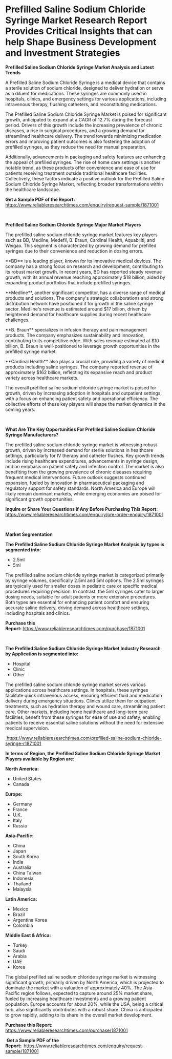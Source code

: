 <p><h1>Prefilled Saline Sodium Chloride Syringe Market Research Report Provides Critical Insights that can help Shape Business Development and Investment Strategies</h1></p><p><strong>Prefilled Saline Sodium Chloride Syringe Market Analysis and Latest Trends</strong></p>
<p><p>A Prefilled Saline Sodium Chloride Syringe is a medical device that contains a sterile solution of sodium chloride, designed to deliver hydration or serve as a diluent for medications. These syringes are commonly used in hospitals, clinics, and emergency settings for various applications, including intravenous therapy, flushing catheters, and reconstituting medications.</p><p>The Prefilled Saline Sodium Chloride Syringe Market is poised for significant growth, anticipated to expand at a CAGR of 12.7% during the forecast period. Drivers of this growth include the increasing prevalence of chronic diseases, a rise in surgical procedures, and a growing demand for streamlined healthcare delivery. The trend towards minimizing medication errors and improving patient outcomes is also fostering the adoption of prefilled syringes, as they reduce the need for manual preparation.</p><p>Additionally, advancements in packaging and safety features are enhancing the appeal of prefilled syringes. The rise of home care settings is another notable trend, as these products offer convenience and ease of use for patients receiving treatment outside traditional healthcare facilities. Collectively, these factors indicate a positive outlook for the Prefilled Saline Sodium Chloride Syringe Market, reflecting broader transformations within the healthcare landscape.</p></p>
<p><strong>Get a Sample PDF of the Report:&nbsp;</strong> <a href="https://www.reliableresearchtimes.com/enquiry/request-sample/1871001?utm_campaign=2267&utm_medium=2&utm_source=Github&utm_content=ia&utm_term=13042025&utm_id=prefilled-saline-sodium-chloride-syringe">https://www.reliableresearchtimes.com/enquiry/request-sample/1871001</a></p>
<p>&nbsp;</p>
<p><strong>Prefilled Saline Sodium Chloride Syringe Major Market Players</strong></p>
<p><p>The prefilled saline sodium chloride syringe market features key players such as BD, Medline, Medefil, B. Braun, Cardinal Health, Aquabiliti, and Weigao. This segment is characterized by growing demand for prefilled syringes due to their convenience and reduction in dosing errors.</p><p>**BD** is a leading player, known for its innovative medical devices. The company has a strong focus on research and development, contributing to its robust market growth. In recent years, BD has reported steady revenue growth, with its annual revenue reaching approximately $18 billion, aided by expanding product portfolios that include prefilled syringes.</p><p>**Medline**, another significant competitor, has a diverse range of medical products and solutions. The company's strategic collaborations and strong distribution network have positioned it for growth in the saline syringe sector. Medline's revenue is estimated around $17 billion, driven by heightened demand for healthcare supplies during recent healthcare challenges.</p><p>**B. Braun** specializes in infusion therapy and pain management products. The company emphasizes sustainability and innovation, contributing to its competitive edge. With sales revenue estimated at $10 billion, B. Braun is well-positioned to leverage growth opportunities in the prefilled syringe market.</p><p>**Cardinal Health** also plays a crucial role, providing a variety of medical products including saline syringes. The company reported revenue of approximately $162 billion, reflecting its expansive reach and product variety across healthcare markets. </p><p>The overall prefilled saline sodium chloride syringe market is poised for growth, driven by increasing adoption in hospitals and outpatient settings, with a focus on enhancing patient safety and operational efficiency. The collective efforts of these key players will shape the market dynamics in the coming years.</p></p>
<p>&nbsp;</p>
<p><strong>What Are The Key Opportunities For Prefilled Saline Sodium Chloride Syringe Manufacturers?</strong></p>
<p><p>The prefilled saline sodium chloride syringe market is witnessing robust growth, driven by increased demand for sterile solutions in healthcare settings, particularly for IV therapy and catheter flushes. Key growth trends include rising healthcare expenditures, advancements in syringe design, and an emphasis on patient safety and infection control. The market is also benefiting from the growing prevalence of chronic diseases requiring frequent medical interventions. Future outlook suggests continued expansion, fueled by innovation in pharmaceutical packaging and regulatory support for safety standards. North America and Europe will likely remain dominant markets, while emerging economies are poised for significant growth opportunities.</p></p>
<p><strong>Inquire or Share Your Questions If Any Before Purchasing This Report:</strong> <a href="https://www.reliableresearchtimes.com/enquiry/pre-order-enquiry/1871001?utm_campaign=2267&utm_medium=2&utm_source=Github&utm_content=ia&utm_term=13042025&utm_id=prefilled-saline-sodium-chloride-syringe">https://www.reliableresearchtimes.com/enquiry/pre-order-enquiry/1871001</a></p>
<p>&nbsp;</p>
<p><strong>Market Segmentation</strong></p>
<p><strong>The Prefilled Saline Sodium Chloride Syringe Market Analysis by types is segmented into:</strong></p>
<p><ul><li>2.5ml</li><li>5ml</li></ul></p>
<p><p>The prefilled saline sodium chloride syringe market is categorized primarily by syringe volumes, specifically 2.5ml and 5ml options. The 2.5ml syringes are typically used for smaller doses in pediatric care or specific medical procedures requiring precision. In contrast, the 5ml syringes cater to larger dosing needs, suitable for adult patients or more extensive procedures. Both types are essential for enhancing patient comfort and ensuring accurate saline delivery, driving demand across healthcare settings, including hospitals and clinics.</p></p>
<p><strong>Purchase this Report:&nbsp;</strong><a href="https://www.reliableresearchtimes.com/purchase/1871001?utm_campaign=2267&utm_medium=2&utm_source=Github&utm_content=ia&utm_term=13042025&utm_id=prefilled-saline-sodium-chloride-syringe">https://www.reliableresearchtimes.com/purchase/1871001</a></p>
<p>&nbsp;</p>
<p><strong>The Prefilled Saline Sodium Chloride Syringe Market Industry Research by Application is segmented into:</strong></p>
<p><ul><li>Hospital</li><li>Clinic</li><li>Other</li></ul></p>
<p><p>The prefilled saline sodium chloride syringe market serves various applications across healthcare settings. In hospitals, these syringes facilitate quick intravenous access, ensuring efficient fluid and medication delivery during emergency situations. Clinics utilize them for outpatient treatments, such as hydration therapy and wound care, streamlining patient care. Other markets, including home healthcare and long-term care facilities, benefit from these syringes for ease of use and safety, enabling patients to receive essential saline solutions without the need for extensive medical supervision.</p></p>
<p><a href="https://www.reliableresearchtimes.com/prefilled-saline-sodium-chloride-syringe-r1871001?utm_campaign=2267&utm_medium=2&utm_source=Github&utm_content=ia&utm_term=13042025&utm_id=prefilled-saline-sodium-chloride-syringe">&nbsp;https://www.reliableresearchtimes.com/prefilled-saline-sodium-chloride-syringe-r1871001</a></p>
<p><strong>In terms of Region, the Prefilled Saline Sodium Chloride Syringe Market Players available by Region are:</strong></p>
<p>
    <p> <strong> North America: </strong>
        <ul>
            <li>United States</li>
            <li>Canada</li>
        </ul>
        </p> 
    <p> <strong> Europe: </strong>
        <ul>
            <li>Germany</li>
            <li>France</li>
            <li>U.K.</li>
            <li>Italy</li>
            <li>Russia</li>
        </ul>
        </p> 
    <p> <strong> Asia-Pacific: </strong>
        <ul>
            <li>China</li>
            <li>Japan</li>
            <li>South Korea</li>
            <li>India</li>
            <li>Australia</li>
            <li>China Taiwan</li>
            <li>Indonesia</li>
            <li>Thailand</li>
            <li>Malaysia</li>
        </ul>
        </p> 
    <p> <strong> Latin America: </strong>
        <ul>
            <li>Mexico</li>
            <li>Brazil</li>
            <li>Argentina Korea</li>
            <li>Colombia</li>
        </ul>
        </p> 
    <p> <strong> Middle East & Africa: </strong>
        <ul>
            <li>Turkey</li>
            <li>Saudi</li>
            <li>Arabia</li>
            <li>UAE</li>
            <li>Korea</li>
        </ul>
    </p>
    </p>
<p><p>The global prefilled saline sodium chloride syringe market is witnessing significant growth, primarily driven by North America, which is projected to dominate the market with a valuation of approximately 40%. The Asia-Pacific region follows, expected to capture around 25% market share, fueled by increasing healthcare investments and a growing patient population. Europe accounts for about 20%, while the USA, being a critical hub, also significantly contributes with a robust share. China is anticipated to grow rapidly, adding to its share in the overall market development.</p></p>
<p><strong>Purchase this Report: </strong><a href="https://www.reliableresearchtimes.com/purchase/1871001?utm_campaign=2267&utm_medium=2&utm_source=Github&utm_content=ia&utm_term=13042025&utm_id=prefilled-saline-sodium-chloride-syringe">https://www.reliableresearchtimes.com/purchase/1871001</a></p>
<p>&nbsp;<strong>Get a Sample PDF of the Report:&nbsp;&nbsp;</strong><a href="https://www.reliableresearchtimes.com/enquiry/request-sample/1871001?utm_campaign=2267&utm_medium=2&utm_source=Github&utm_content=ia&utm_term=13042025&utm_id=prefilled-saline-sodium-chloride-syringe">https://www.reliableresearchtimes.com/enquiry/request-sample/1871001</a></p>
<p><strong></strong></p>
<p><p></p><p></p><p></p></p>